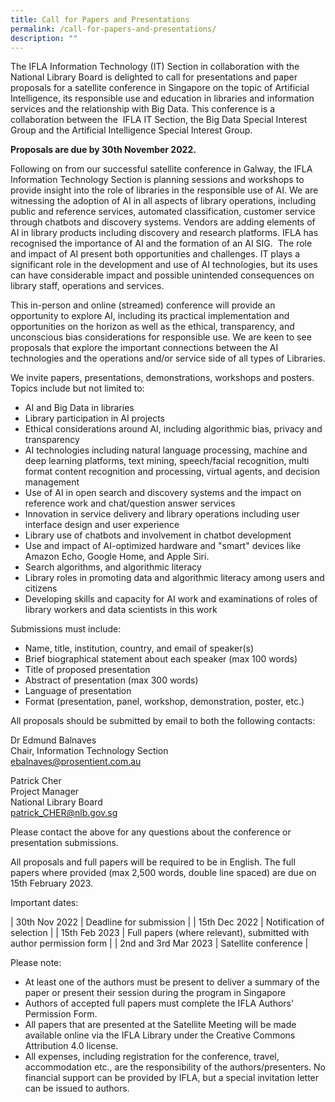 ```yaml
---
title: Call for Papers and Presentations
permalink: /call-for-papers-and-presentations/
description: ""
---
```

The IFLA Information Technology (IT) Section in collaboration with the National Library Board is delighted to call for presentations and paper proposals for a satellite conference in Singapore on the topic of Artificial  Intelligence, its responsible use and education in libraries and information  services and the relationship with Big Data. This conference is a  collaboration between the  IFLA IT Section, the Big Data Special Interest Group and the Artificial Intelligence Special Interest Group.

**Proposals are due by 30th November 2022.**

Following on from our successful satellite conference in Galway, the IFLA Information Technology Section is planning sessions and workshops to provide insight into the role of libraries in the responsible use of AI. We are  witnessing the adoption of AI in all aspects of library operations, including public and reference services, automated classification, customer service through chatbots and discovery systems. Vendors are adding elements of AI in library products including discovery and research platforms. IFLA has recognised the importance of AI and the formation of an AI SIG.  The role and impact of AI present both opportunities and challenges. IT plays a significant role in the development and use of AI technologies, but its uses can have considerable impact and possible unintended consequences on library staff, operations and services.

This in-person and online (streamed) conference will provide an opportunity to explore AI, including its practical implementation and opportunities on the horizon as well as the ethical, transparency, and unconscious bias considerations for responsible use. We are keen to see proposals that explore the important connections between the AI technologies and the operations and/or service side of all types of Libraries.

We invite papers, presentations, demonstrations, workshops and posters. Topics include but not limited to:
* AI and Big Data in libraries  
* Library participation in AI projects  
* Ethical considerations around AI, including algorithmic bias, privacy and transparency
* AI technologies including natural language processing, machine and deep learning platforms, text mining, speech/facial recognition, multi format content recognition and processing, virtual agents, and decision management
* Use of AI in open search and discovery systems and the impact on reference work and chat/question answer services
* Innovation in service delivery and library operations including user interface design and user experience  
* Library use of chatbots and involvement in chatbot development  
* Use and impact of AI-optimized hardware and "smart" devices like Amazon Echo, Google Home, and Apple Siri.  
* Search algorithms, and algorithmic literacy
* Library roles in promoting data and algorithmic literacy among users and citizens
* Developing skills and capacity for AI work and examinations of roles of library workers and data scientists in this work

Submissions must include:
*  Name, title, institution, country, and email of speaker(s)
*  Brief biographical statement about each speaker (max 100 words)  
*  Title of proposed presentation  
*  Abstract of presentation (max 300 words)  
*  Language of presentation  
*  Format (presentation, panel, workshop, demonstration, poster, etc.)

All proposals should be submitted by email to both the following contacts:

Dr Edmund Balnaves  
Chair, Information Technology Section  
[ebalnaves@prosentient.com.au](mailto:ebalnaves@prosentient.com.au)

Patrick Cher  
Project Manager  
National Library Board  
[patrick_CHER@nlb.gov.sg](mailto:patrick_CHER@nlb.gov.sg)

Please contact the above for any questions about the conference or presentation submissions.

All proposals and full papers will be required to be in English. The full papers where provided (max 2,500 words, double line spaced) are due on 15th February 2023.

Important dates:

| 30th Nov 2022 | Deadline for submission |
| 15th Dec 2022 | Notification of selection |
| 15th Feb 2023 | Full papers (where relevant), submitted with author permission form |
| 2nd and 3rd Mar 2023 | Satellite conference |

Please note:  
* At least one of the authors must be present to deliver a summary of the paper or present their session during the program in Singapore  
* Authors of accepted full papers must complete the IFLA Authors' Permission Form.  
* All papers that are presented at the Satellite Meeting will be made available online via the IFLA Library under the Creative Commons Attribution 4.0 license.  
* All expenses, including registration for the conference, travel, accommodation etc., are the responsibility of the authors/presenters. No financial support can be provided by IFLA, but a special invitation letter can be issued to authors.